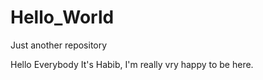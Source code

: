 # Hello_World
Just another repository 

Hello Everybody
It's Habib, I'm really vry happy to be here.
